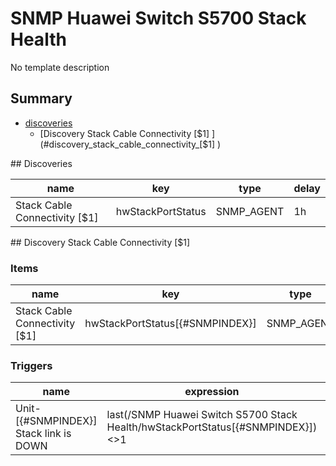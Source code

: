 # SNMP Huawei Switch S5700 Stack Health
No template description
## Summary
* [discoveries](#discoveries)
  * [Discovery Stack Cable Connectivity [$1] ](#discovery_stack_cable_connectivity_[$1]
)
<a name="discoveries" />
## Discoveries

| name | key | type | delay |
| ------------- |------------- |------------- |------------- |
| Stack Cable Connectivity [$1] | hwStackPortStatus | SNMP_AGENT | 1h |

<a name="discovery_stack_cable_connectivity_[$1]" />
## Discovery Stack Cable Connectivity [$1]

### Items

| name | key | type |
| ------------- |------------- |------------- |
| Stack Cable Connectivity [$1] | hwStackPortStatus[{#SNMPINDEX}] | SNMP_AGENT |

### Triggers

| name | expression | priority |
| ------------- |------------- |------------- |
| Unit-[{#SNMPINDEX}] Stack link is DOWN | last(/SNMP Huawei Switch S5700 Stack Health/hwStackPortStatus[{#SNMPINDEX}])<>1 | DISASTER |
